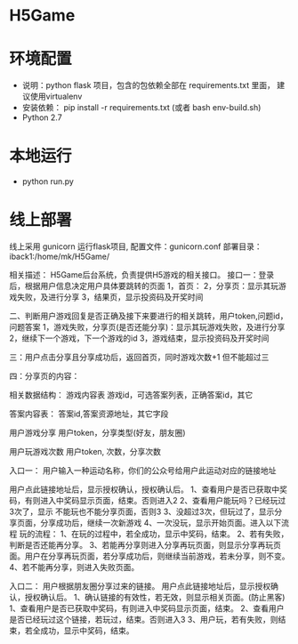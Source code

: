 # H5Game


# 环境配置
* 说明：python flask 项目，包含的包依赖全部在  requirements.txt 里面， 建议使用virtualenv  
* 安装依赖： pip install -r requirements.txt (或者 bash env-build.sh)  
* Python 2.7

# 本地运行
  * python run.py

# 线上部署
线上采用  gunicorn 运行flask项目, 配置文件：gunicorn.conf
部署目录：iback1:/home/mk/H5Game/



相关描述：
H5Game后台系统，负责提供H5游戏的相关接口。
接口一：登录后，根据用户信息决定用户具体要跳转的页面
1，首页：
2，分享页：显示其玩游戏失败，及进行分享
3，结果页，显示投资码及开奖时间

二、判断用户游戏回复是否正确及接下来要进行的相关跳转，用户token,问题id，问题答案
1，游戏失败，分享页(是否还能分享)：显示其玩游戏失败，及进行分享
2，继续下一个游戏，下一个游戏的id
3，游戏结束，显示投资码及开奖时间

三：用户点击分享且分享成功后，返回首页，同时游戏次数+1 但不能超过三

四：分享页的内容：


相关数据结构：
游戏内容表
游戏id，可选答案列表，正确答案id，其它

答案内容表：
答案id,答案资源地址，其它字段

用户游戏分享
用户token，分享类型(好友，朋友圈)

用户玩游戏次数
用户token, 次数，分享次数


入口一：
用户输入一种运动名称，你们的公众号给用户此运动对应的链接地址

用户点此链接地址后，显示授权确认，授权确认后。
1、查看用户是否已获取中奖码，有则进入中奖码显示页面，结束。否则进入2
2、查看用户能玩吗？已经玩过3次了，显示 不能玩也不能分享页面，否则3
3、没超过3次，但玩过了，显示分享页面，分享成功后，继续一次新游戏
4、一次没玩，显示开始页面。进入以下流程
玩的流程：
1、在玩的过程中，若全成功，显示中奖码，结束。
2、若有失败，判断是否还能再分享。
3、若能再分享则进入分享再玩页面，则显示分享再玩页面。用户在分享再玩页面，若分享成功后，则继续当前游戏，若未分享，则不变。
4、若不能再分享，则进入失败页面。

入口二：
用户根据朋友圈分享过来的链接。
用户点此链接地址后，显示授权确认，授权确认后。
1、确认链接的有效性，若无效，则显示相关页面。(防止黑客)
1、查看用户是否已获取中奖码，有则进入中奖码显示页面，结束。
2、查看用户是否已经玩过这个链接，若玩过，结束。否则进入3
3、用户玩，若有失败，则结束，若全成功，显示中奖码，结束。


